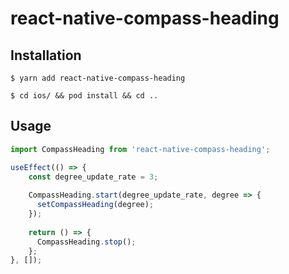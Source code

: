 # react-native-compass-heading

## Installation

`$ yarn add react-native-compass-heading`

`$ cd ios/ && pod install && cd ..`

## Usage
```javascript
import CompassHeading from 'react-native-compass-heading';

useEffect(() => {
    const degree_update_rate = 3;
    
    CompassHeading.start(degree_update_rate, degree => {
      setCompassHeading(degree);
    });
    
    return () => {
      CompassHeading.stop();
    };
}, []);
```

